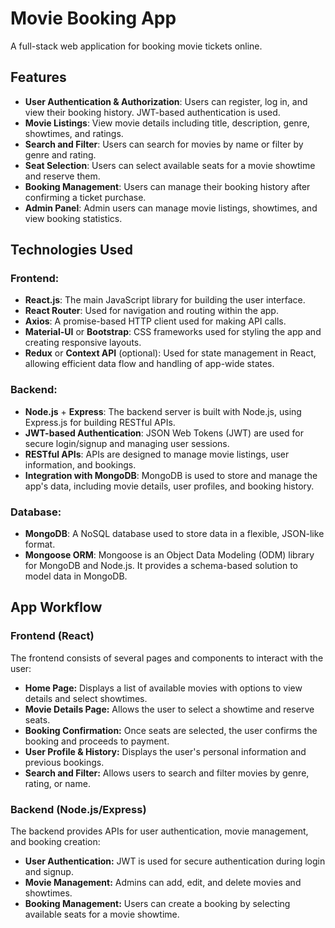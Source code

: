 
<h1>Movie Booking App</h1>
   <p>A full-stack web application for booking movie tickets online.</p>
</header>

<section>
<h2>Features</h2>
<ul>
<li><strong>User Authentication & Authorization</strong>: Users can register, log in, and view their booking history. JWT-based authentication is used.</li>
<li><strong>Movie Listings</strong>: View movie details including title, description, genre, showtimes, and ratings.</li>
<li><strong>Search and Filter</strong>: Users can search for movies by name or filter by genre and rating.</li>
<li><strong>Seat Selection</strong>: Users can select available seats for a movie showtime and reserve them.</li>
<li><strong>Booking Management</strong>: Users can manage their booking history after confirming a ticket purchase.</li>
<li><strong>Admin Panel</strong>: Admin users can manage movie listings, showtimes, and view booking statistics.</li>
</ul>
</section>



<section>
<h2>Technologies Used</h2>

<h3>Frontend:</h3>
<ul>
<li><strong>React.js</strong>: The main JavaScript library for building the user interface.</li>
<li><strong>React Router</strong>: Used for navigation and routing within the app.</li>
<li><strong>Axios</strong>: A promise-based HTTP client used for making API calls.</li>
<li><strong>Material-UI</strong> or <strong>Bootstrap</strong>: CSS frameworks used for styling the app and creating responsive layouts.</li>
<li><strong>Redux</strong> or <strong>Context API</strong> (optional): Used for state management in React, allowing efficient data flow and handling of app-wide states.</li>
</ul>

<h3>Backend:</h3>
<ul>
<li><strong>Node.js</strong> + <strong>Express</strong>: The backend server is built with Node.js, using Express.js for building RESTful APIs.</li>
<li><strong>JWT-based Authentication</strong>: JSON Web Tokens (JWT) are used for secure login/signup and managing user sessions.</li>
<li><strong>RESTful APIs</strong>: APIs are designed to manage movie listings, user information, and bookings.</li>
<li><strong>Integration with MongoDB</strong>: MongoDB is used to store and manage the app's data, including movie details, user profiles, and booking history.</li>
</ul>

<h3>Database:</h3>
<ul>
<li><strong>MongoDB</strong>: A NoSQL database used to store data in a flexible, JSON-like format.</li>
<li><strong>Mongoose ORM</strong>: Mongoose is an Object Data Modeling (ODM) library for MongoDB and Node.js. It provides a schema-based solution to model data in MongoDB.</li>
</ul>
</section>

<section>
<h2>App Workflow</h2>

<h3>Frontend (React)</h3>
<p>The frontend consists of several pages and components to interact with the user:</p>
<ul>
<li><strong>Home Page:</strong> Displays a list of available movies with options to view details and select showtimes.</li>
<li><strong>Movie Details Page:</strong> Allows the user to select a showtime and reserve seats.</li>
<li><strong>Booking Confirmation:</strong> Once seats are selected, the user confirms the booking and proceeds to payment.</li>
<li><strong>User Profile & History:</strong> Displays the user's personal information and previous bookings.</li>
<li><strong>Search and Filter:</strong> Allows users to search and filter movies by genre, rating, or name.</li>
</ul>

<h3>Backend (Node.js/Express)</h3>
<p>The backend provides APIs for user authentication, movie management, and booking creation:</p>
<ul>
<li><strong>User Authentication:</strong> JWT is used for secure authentication during login and signup.</li>
<li><strong>Movie Management:</strong> Admins can add, edit, and delete movies and showtimes.</li>
<li><strong>Booking Management:</strong> Users can create a booking by selecting available seats for a movie showtime.</li>
</ul>

</section>



